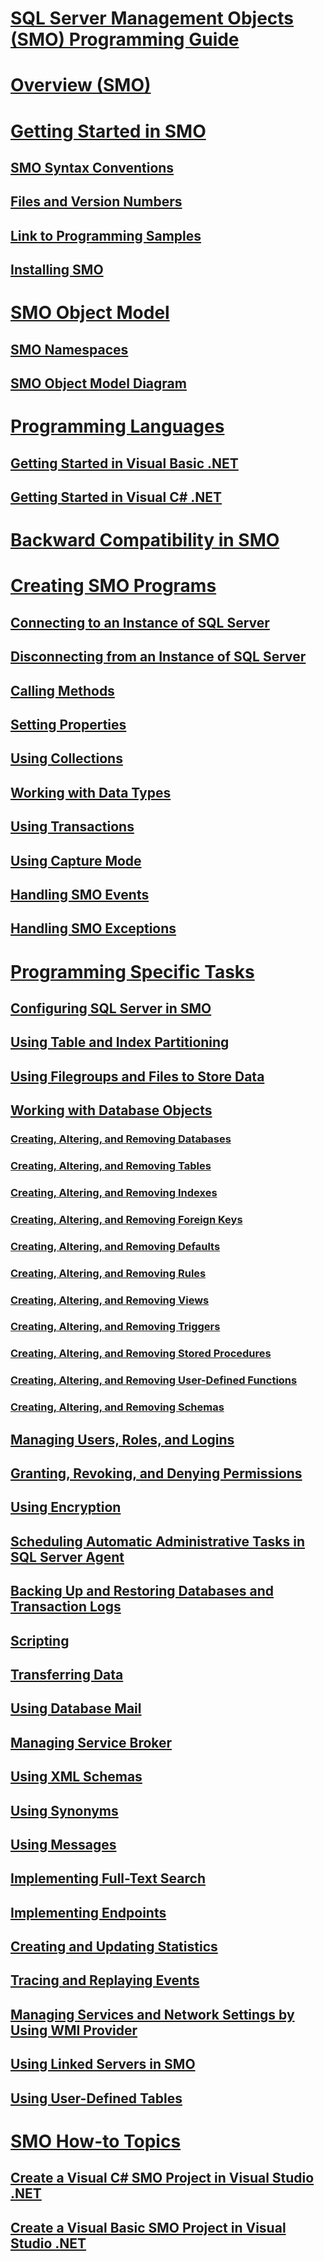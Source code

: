 # [SQL Server Management Objects (SMO) Programming Guide](sql-server-management-objects-smo-programming-guide.md)
# [Overview (SMO)](overview-smo.md)
# [Getting Started in SMO](getting-started-in-smo.md)
## [SMO Syntax Conventions](smo-syntax-conventions.md)
## [Files and Version Numbers](files-and-version-numbers.md)
## [Link to Programming Samples](link-to-programming-samples.md)
## [Installing SMO](installing-smo.md)
# [SMO Object Model](smo-object-model.md)
## [SMO Namespaces](smo-object-model-namespaces.md)
## [SMO Object Model Diagram](smo-object-model-diagram.md)
# [Programming Languages](smo-programming-languages.md)
## [Getting Started in Visual Basic .NET](../../database-engine/dev-guide/getting-started-in-visual-basic-net.md)
## [Getting Started in Visual C# .NET](smo-programming-getting-started-in-visual-csharp-net.md)
# [Backward Compatibility in SMO](backward-compatibility-in-smo.md)
# [Creating SMO Programs](create-program/creating-smo-programs.md)
## [Connecting to an Instance of SQL Server](create-program/connecting-to-an-instance-of-sql-server.md)
## [Disconnecting from an Instance of SQL Server](create-program/disconnecting-from-an-instance-of-sql-server.md)
## [Calling Methods](create-program/calling-methods.md)
## [Setting Properties](create-program/setting-properties-smo.md)
## [Using Collections](create-program/using-collections.md)
## [Working with Data Types](create-program/working-with-data-types.md)
## [Using Transactions](create-program/using-transactions.md)
## [Using Capture Mode](create-program/using-capture-mode.md)
## [Handling SMO Events](create-program/handling-smo-events.md)
## [Handling SMO Exceptions](create-program/handling-smo-exceptions.md)
# [Programming Specific Tasks](tasks/programming-specific-tasks.md)
## [Configuring SQL Server in SMO](tasks/configuring-sql-server-in-smo.md)
## [Using Table and Index Partitioning](tasks/using-table-and-index-partitioning.md)
## [Using Filegroups and Files to Store Data](tasks/using-filegroups-and-files-to-store-data.md)
## [Working with Database Objects](tasks/creating-altering-and-removing-database-objects.md)
### [Creating, Altering, and Removing Databases](tasks/creating-altering-and-removing-databases.md)
### [Creating, Altering, and Removing Tables](tasks/creating-altering-and-removing-tables.md)
### [Creating, Altering, and Removing Indexes](tasks/creating-altering-and-removing-indexes.md)
### [Creating, Altering, and Removing Foreign Keys](tasks/creating-altering-and-removing-foreign-keys.md)
### [Creating, Altering, and Removing Defaults](tasks/creating-altering-and-removing-defaults.md)
### [Creating, Altering, and Removing Rules](tasks/creating-altering-and-removing-rules.md)
### [Creating, Altering, and Removing Views](tasks/creating-altering-and-removing-views.md)
### [Creating, Altering, and Removing Triggers](tasks/creating-altering-and-removing-triggers.md)
### [Creating, Altering, and Removing Stored Procedures](tasks/creating-altering-and-removing-stored-procedures.md)
### [Creating, Altering, and Removing User-Defined Functions](tasks/creating-altering-and-removing-user-defined-functions.md)
### [Creating, Altering, and Removing Schemas](tasks/creating-altering-and-removing-schemas.md)
## [Managing Users, Roles, and Logins](tasks/managing-users-roles-and-logins.md)
## [Granting, Revoking, and Denying Permissions](tasks/granting-revoking-and-denying-permissions.md)
## [Using Encryption](tasks/using-encryption.md)
## [Scheduling Automatic Administrative Tasks in SQL Server Agent](tasks/scheduling-automatic-administrative-tasks-in-sql-server-agent.md)
## [Backing Up and Restoring Databases and Transaction Logs](tasks/backing-up-and-restoring-databases-and-transaction-logs.md)
## [Scripting](tasks/scripting.md)
## [Transferring Data](tasks/transferring-data.md)
## [Using Database Mail](tasks/using-database-mail.md)
## [Managing Service Broker](tasks/managing-service-broker.md)
## [Using XML Schemas](tasks/using-xml-schemas.md)
## [Using Synonyms](tasks/using-synonyms.md)
## [Using Messages](tasks/using-messages.md)
## [Implementing Full-Text Search](tasks/implementing-full-text-search.md)
## [Implementing Endpoints](tasks/implementing-endpoints.md)
## [Creating and Updating Statistics](tasks/creating-and-updating-statistics.md)
## [Tracing and Replaying Events](tasks/tracing-and-replaying-events.md)
## [Managing Services and Network Settings by Using WMI Provider](tasks/managing-services-and-network-settings-by-using-wmi-provider.md)
## [Using Linked Servers in SMO](tasks/using-linked-servers-in-smo.md)
## [Using User-Defined Tables](tasks/using-user-defined-tables.md)
# [SMO How-to Topics](../../database-engine/dev-guide/smo-how-to-topics.md)
## [Create a Visual C# SMO Project in Visual Studio .NET](how-to-create-a-visual-csharp-smo-project-in-visual-studio-net.md)
## [Create a Visual Basic SMO Project in Visual Studio .NET](../../database-engine/dev-guide/create-a-visual-basic-smo-project-in-visual-studio-net.md)
